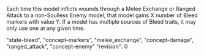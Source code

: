 Each time this model inflicts wounds through a Melee Exchange or Ranged Attack to a non-Soulless Enemy model, that model gains X number of Bleed markers with value Y.
If a model has multiple sources of Bleed traits, it may only use one at any given time.

"state-bleed", "concept-markers", "melee_exchange", "concept-damage", "ranged_attack", "concept-enemy"
"revision": 0